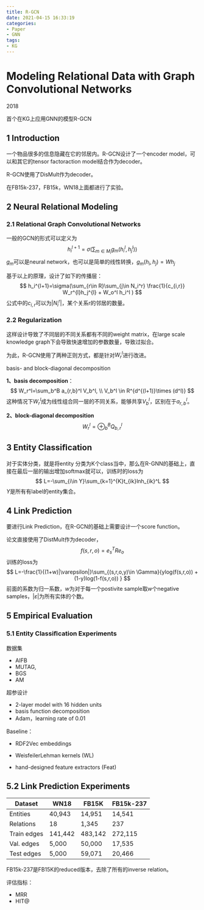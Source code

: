 ```yaml
---
title: R-GCN
date: 2021-04-15 16:33:19
categories:
- Paper
- GNN
tags:
- KG
---
```


# Modeling Relational Data with Graph Convolutional Networks

2018

首个在KG上应用GNN的模型R-GCN

<!--more-->

## 1 Introduction

一个物品很多的信息隐藏在它的邻居内。R-GCN设计了一个encoder model，可以和其它的tensor factoraction model结合作为decoder。

R-GCN使用了DisMult作为decoder。

在FB15k-237，FB15k，WN18上面都进行了实验。

## 2 Neural Relational Modeling

### 2.1 Relational Graph Convolutional Networks

一般的GCN的形式可以定义为
$$
h_i^{l+1}=\sigma(\sum_{m \in M_i}g_m(h_i^{l}, h_j^{l}))
$$
$g_m$可以是neural network，也可以是简单的线性转换，$g_m(h_i, h_j)=Wh_j$

基于以上的原理，设计了如下的传播层：
$$
h_i^{l+1}=\sigma(\sum_{r\in R}\sum_{j\in N_i^r} \frac{1}{c_{i,r}} W_r^{l}h_j^{l} + W_o^l h_i^l )
$$
公式中的$c_{i,r}$可以为$|N_i^r|$，某个关系r的邻居的数量。

### 2.2 Regularization

这样设计导致了不同层的不同关系都有不同的weight matrix，在large scale knowledge graph下会导致快速增加的参数数量，导致过拟合。

为此，R-GCN使用了两种正则方式，都是针对$W_r^l$进行改进。

basis- and block-diagonal decomposition

**1、basis decomposition**：
$$
W_r^l=\sum_b^B a_{r,b}^l V_b^l, \\ V_b^l \in R^{d^{(l+1)}\times (d^l)}
$$
这种情况下$W_r^l$成为线性组合同一层的不同关系，能够共享$V_b^l$，区别在于$a_{r,b}^l$。

**2、block-diagonal decomposition**
$$
W_r^l=\oplus_b^B Q_{b,r}^l
$$

## 3 Entity Classiﬁcation

对于实体分类，就是将entity 分类为K个class当中，那么在R-GNN的基础上，直接在最后一层的输出增加softmax就可以，训练时的loss为
$$
L=-\sum_{i\in Y}\sum_{k=1}^{K}t_{ik}lnh_{ik}^L
$$
$Y$是所有有label的entity集合。

## 4 Link Prediction

要进行Link Prediction，在R-GCN的基础上需要设计一个score function。

论文直接使用了DistMult作为decoder，
$$
f(s,r,o)=e_s^TRe_o
$$
训练的loss为
$$
L=-\frac{1}{(1+w)|\varepsilon|}\sum_{(s,r,o,y)\in \Gamma}{ylog(f(s,r,o)) + (1-y)log(1-f(s,r,o)) }
$$
前面的系数为归一系数，$w$为对于每一个postivite sample取$w$个negative samples，$|\varepsilon|$为所有实体的个数。

## 5 Empirical Evaluation

### 5.1 Entity Classiﬁcation Experiments

数据集

- AIFB
- MUTAG,
- BGS
- AM

超参设计

- 2-layer model with 16 hidden units
- basis function decomposition
- Adam，learning rate of 0.01

Baseline：

- RDF2Vec embeddings 

- WeisfeilerLehman kernels (WL)  

- hand-designed feature extractors (Feat)

## 5.2 Link Prediction Experiments

| Dataset     | WN18    | FB15K   | FB15k-237 |
| ----------- | ------- | ------- | --------- |
| Entities    | 40,943  | 14,951  | 14,541    |
| Relations   | 18      | 1,345   | 237       |
| Train edges | 141,442 | 483,142 | 272,115   |
| Val. edges  | 5,000   | 50,000  | 17,535    |
| Test edges  | 5,000   | 59,071  | 20,466    |

FB15k-237是FB15K的reduced版本，去除了所有的inverse relation。

评估指标：

- MRR
- HIT@


